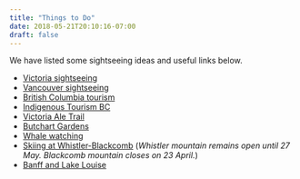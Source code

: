 ```yaml
---
title: "Things to Do"
date: 2018-05-21T20:10:16-07:00
draft: false
---
```


We have listed some sightseeing ideas and useful links below.

 * [Victoria sightseeing](https://www.tourismvictoria.com/)
 * [Vancouver sightseeing](https://www.tourismvancouver.com/)
 * [British Columbia tourism](https://www.hellobc.com/)
 * [Indigenous Tourism BC](https://www.indigenousbc.com/)
 * [Victoria Ale Trail](https://bcaletrail.ca/ale-trails/victoria/)
 * [Butchart Gardens](https://www.butchartgardens.com/)
 * [Whale watching](https://www.hellobc.com/things-to-do/whale-watching)
 * [Skiing at Whistler-Blackcomb](https://www.whistlerblackcomb.com/) (_Whistler mountain remains open until 27 May. Blackcomb mountain closes on 23 April._)
 * [Banff and Lake Louise](https://www.banfflakelouise.com/)
